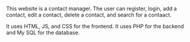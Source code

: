 This website is a contact manager. The user can register, login, add a contact, edit a contact, delete a contact, and search for a contaact. 

It uses HTML, JS, and CSS for the frontend. 
It uses PHP for the backend and My SQL for the database.


